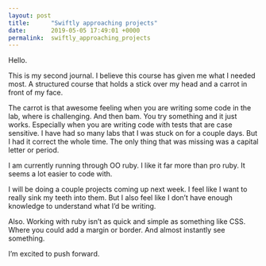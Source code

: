 ```yaml
---
layout: post
title:      "Swiftly approaching projects"
date:       2019-05-05 17:49:01 +0000
permalink:  swiftly_approaching_projects
---
```



Hello. 

This is my second journal. I believe this course has given me what I needed most. A structured course that holds a stick over my head and a carrot in front of my face. 

The carrot is that awesome feeling when you are writing some code in the lab, where is challenging.  And then bam. You try something and it just works. Especially when you are writing code with tests that are case sensitive. I have had so many labs that I was stuck on for a couple days. But I had it correct the whole time. The only thing that was missing was a capital letter or period. 

I am currently running through OO ruby. I like it far more than pro ruby. It seems a lot easier to code with. 

I will be doing a couple projects coming up next week. I feel like I want to really sink my teeth into them. But I also feel like I don’t have enough knowledge to understand what I’d be writing. 

Also. Working with ruby isn’t as quick and simple as something like CSS. Where you could add a margin or border. And almost instantly see something. 

I’m excited to push forward. 
